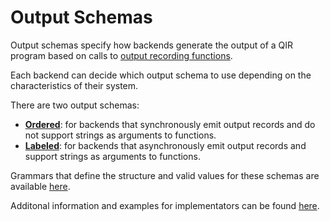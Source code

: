 # Output Schemas

Output schemas specify how backends generate the output of a QIR program based
on calls to
[output recording functions](../profiles/Base_Profile.md#output-recording).

Each backend can decide which output schema to use depending on the
characteristics of their system.

There are two output schemas:

- **[Ordered](./Ordered.md)**: for backends that synchronously emit output
records and do not support strings as arguments to functions.
- **[Labeled](./Labeled.md)**: for backends that asynchronously emit output
records and support strings as arguments to functions.

Grammars that define the structure and valid values for these schemas are
available [here](./Grammars.md).

Additonal information and examples for implementators can be found
[here](./Notes.md).
